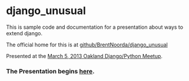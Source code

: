 django_unusual
==============

This is sample code and documentation for a presentation about ways to extend django.

The official home for this is at [github/BrentNoorda/django_unusual](https://github.com/BrentNoorda/django_unusual)

Presented at the [March 5, 2013 Oakland Django/Python Meetup](http://www.meetup.com/The-San-Francisco-Django-Meetup-Group/events/104484632/).

### The Presentation begins **[here](SLIDESHOW/SLIDE_01.md)**.
